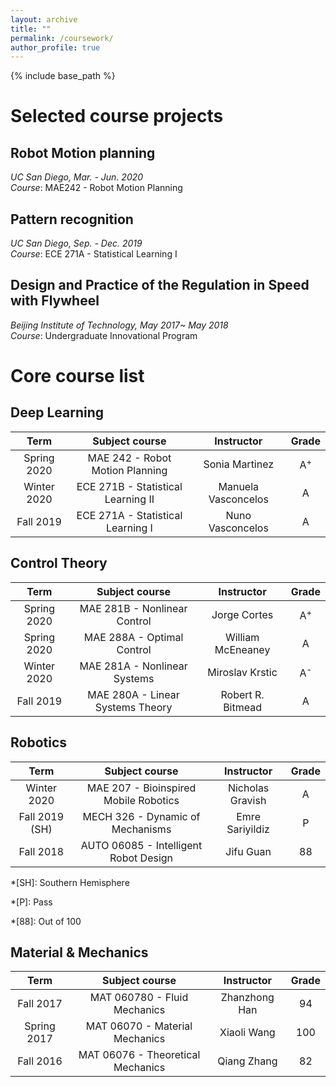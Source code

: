 ```yaml
---
layout: archive
title: ""
permalink: /coursework/
author_profile: true
---
```


{% include base_path %}

Selected course projects
======

## Robot Motion planning

*UC San Diego, Mar. - Jun. 2020*  
*Course*: MAE242 - Robot Motion Planning



## Pattern recognition

*UC San Diego, Sep. - Dec. 2019*  
*Course*: ECE 271A - Statistical Learning I


## Design and Practice of the Regulation in Speed with Flywheel 

*Beijing Institute of Technology, May 2017~ May 2018*  
*Course*: Undergraduate Innovational Program

Core course list
======

## Deep Learning

| Term | Subject course | Instructor | Grade |
| :----: | :----: | :----: | :----: |
| Spring 2020 | MAE 242 - Robot Motion Planning | Sonia Martinez |A<sup>+ |
| Winter 2020 | ECE 271B - Statistical Learning II | Manuela Vasconcelos | A |
| Fall 2019 | ECE 271A - Statistical Learning I | Nuno Vasconcelos |A |

## Control Theory

| Term | Subject course | Instructor | Grade |
| :----: | :----: | :----: | :----: |
| Spring 2020 | MAE 281B - Nonlinear Control | Jorge Cortes | A<sup>+ |
| Spring 2020 | MAE 288A - Optimal Control | William McEneaney |A |
| Winter 2020 | MAE 281A - Nonlinear Systems | Miroslav Krstic | A<sup>- |
| Fall 2019 | MAE 280A - Linear Systems Theory | Robert R. Bitmead | A |
  
## Robotics

| Term | Subject course | Instructor | Grade |
| :----: | :----: | :----: | :----: |
| Winter 2020 | MAE 207 - Bioinspired Mobile Robotics | Nicholas Gravish | A |
| Fall 2019 (SH) | MECH 326 - Dynamic of Mechanisms | Emre Sariyildiz | P |
| Fall 2018 | AUTO 06085 - Intelligent Robot Design | Jifu Guan | 88 |

*[SH]: Southern Hemisphere

*[P]: Pass

*[88]: Out of 100

## Material & Mechanics

| Term | Subject course | Instructor | Grade |
| :----: | :----: | :----: | :----: |
| Fall 2017 | MAT 060780 - Fluid Mechanics | Zhanzhong Han | 94 |
| Spring 2017 | MAT 06070 - Material Mechanics | Xiaoli Wang | 100 |
| Fall 2016 | MAT 06076 - Theoretical Mechanics | Qiang Zhang | 82 |
